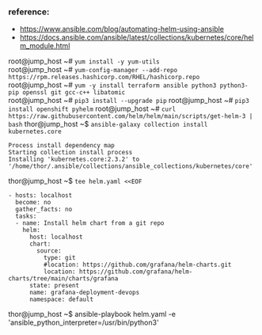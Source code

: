 ### reference: 
* https://www.ansible.com/blog/automating-helm-using-ansible
* https://docs.ansible.com/ansible/latest/collections/kubernetes/core/helm_module.html

root@jump_host ~# `yum install -y yum-utils`  
root@jump_host ~# `yum-config-manager --add-repo https://rpm.releases.hashicorp.com/RHEL/hashicorp.repo`  
root@jump_host ~# `yum -y install terraform ansible python3 python3-pip openssl git gcc-c++ libatomic`  
root@jump_host ~# `pip3 install --upgrade pip`
root@jump_host ~# `pip3 install openshift pyhelm`
root@jump_host ~# `curl https://raw.githubusercontent.com/helm/helm/main/scripts/get-helm-3 | bash`
thor@jump_host ~$ `ansible-galaxy collection install kubernetes.core`
```
Process install dependency map
Starting collection install process
Installing 'kubernetes.core:2.3.2' to '/home/thor/.ansible/collections/ansible_collections/kubernetes/core'
```
thor@jump_host ~$ `tee helm.yaml <<EOF`
```
- hosts: localhost
  become: no
  gather_facts: no
  tasks:
  - name: Install helm chart from a git repo
    helm:
      host: localhost
      chart:
        source:
          type: git
          #location: https://github.com/grafana/helm-charts.git
          location: https://github.com/grafana/helm-charts/tree/main/charts/grafana
      state: present
      name: grafana-deployment-devops
      namespace: default
```
thor@jump_host ~$ ansible-playbook helm.yaml -e 'ansible_python_interpreter=/usr/bin/python3'
